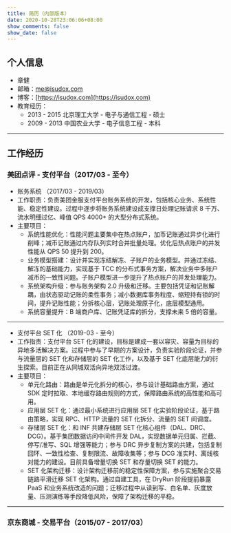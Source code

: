 ```yaml
---
title: 简历（内部版本）
date: 2020-10-28T23:06:06+08:00
show_comments: false
show_date: false
---
```


## 个人信息

- 章健
- 邮箱：me@isudox.com
- 博客：[https://isudox.com](https://isudox.com)
- 教育经历：
  - 2013 - 2015 北京理工大学 - 电子与通信工程 - 硕士
  - 2009 - 2013 中国农业大学 - 电子信息工程 - 本科

---

## 工作经历

### 美团点评 - 支付平台（2017/03 - 至今）

- 账务系统 （2017/03 - 2019/03）
- 工作职责：负责美团金服支付平台账务系统的开发，包括核心业务、系统性能、稳定性建设。过程中逐步将账务系统建设成支撑日处理记账请求 8 千万、流水明细过亿、峰值 QPS 4000+ 的大型分布式系统。
- 主要项目：
  - 系统性能优化：性能问题主要集中在热点账户，加币记账通过异步化进行削峰；减币记账通过内存队列实时合并批量处理。优化后热点账户的并发性能从 QPS 50 提升到 200。
  - 业务模型搭建：设计并实现冻结解冻、子账户的业务模型。并通过冻结、解冻的基础能力，实现基于 TCC 的分布式事务方案，解决业务中多账户减币的一致性问题。子账户模型进一步提升了热点账户的并发处理能力。
  - 系统架构升级：参与账务架构 2.0 升级和迁移。主要包括凭证和记账解耦，由状态驱动记账的柔性事务；减小数据库事务粒度、缩短持有锁的时间，提升记账性能；分拆核心层，记账处理原子化，底层模型通用。
  - 系统容量提升：B 端商户库、记账凭证库的拆分，支撑未来 5 倍的容量。

---

- 支付平台 SET 化 （2019-03 - 至今）
- 工作指责：支付平台 SET 化的建设，目标是建成一套以容灾、容量为目标的异地多活解决方案。过程中参与了早期的方案设计，负责实验阶段论证，并参与流量层的 SET 化和存储层的 SET 化工作，以及基于 SET 化底层能力的衍生探索。目前正在从同城双活向异地双活过渡。
- 主要项目：
  - 单元化路由：路由是单元化拆分的核心，参与设计基础路由方案，通过 SDK 定时拉取、本地缓存路由规则的方式，保障路由系统的高性能和高可用。
  - 应用层 SET 化：通过最小系统进行应用层 SET 化实验阶段论证，基于路由策略，实现 RPC、HTTP 流量的 SET 化拆分、流量的 SET 间调度。
  - 存储层 SET 化：和 INF 共建存储层 SET 化核心组件（DAL、DRC、DCG）。基于集团数据访问中间件开发 DAL，实现数据单元归属、拦截、停写/准写、SQL 增强等能力；参与 DRC 异步复制方案的共建，包括复制回环、一致性检查、复制限流、故障收集等；参与 DCG 准实时、离线核对能力的建设。目前具备增量切换 SET 和存量切换 SET 的能力。
  - SET 化架构迁移：设计架构迁移前的稳定性保障方案，参与实施聚合交易链路平滑迁移 SET 化架构。通过自建工具，在 DryRun 阶段提前暴露 PaaS 和业务系统改造的问题；迁移过程中从读到写、白名单、灰度放量、压测演练等手段降低风险，保障了架构迁移的平稳。

---

### 京东商城 - 交易平台（2015/07 - 2017/03）
